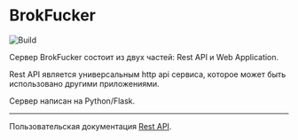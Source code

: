 # **BrokFucker**

  ![Build](https://travis-ci.com/ONUGames/BrokFucker.svg?token=7B7re6XpffyYqKAR9Tk8&branch=production)

  Сервер BrokFucker состоит из двух частей: Rest API и Web Application.

  Rest API является универсальным http api сервиса, которое может быть использовано другими приложениями.

  Сервер написан на Python/Flask.

  -----------------------------------------

  Пользовательская документация [Rest API](./doc/rest-api.md).